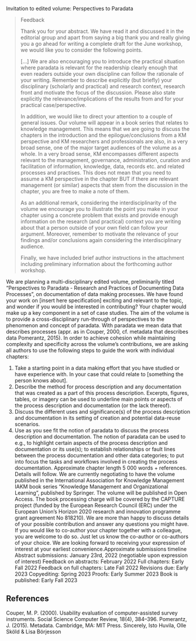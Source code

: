 Invitation to edited volume: Perspectives to Paradata

> Feedback
> 
> Thank you for your abstract. We have read it and discussed it in the editorial group and apart from saying a big thank you and really giving you a go ahead for writing a complete draft for the June workshop, we would like you to consider the following points.
> 
> [...] We are also encouraging you to introduce the practical situation where paradata is relevant for the readership clearly enough that even readers outside your own discipline can follow the rationale of your writing. Remember to describe explicitly (but briefly) your disciplinary (scholarly and practical) and research context, research front and motivate the focus of the discussion. Please also state explicitly the relevance/implications of the results from and for your practical case/perspective.
> 
> In addition, we would like to direct your attention to a couple of general issues. Our volume will appear in a book series that relates to knowledge management. This means that we are going to discuss the chapters in the introduction and the epilogue/conclusions from a KM perspective and KM researchers and professionals are also, in a very broad sense,  one of the major target audiences of the volume as a whole. In a very broad sense, KM encompasses different aspects relevant to the management, governance, administration, curation and facilitation of information, knowledge, data, records etc. and related processes and practises. This does not mean that you need to assume a KM perspective in the chapter BUT if there are relevant management (or similar) aspects that stem from the discussion in the chapter, you are free to make a note of them.
> 
> As an additional remark, considering the interdisciplinarity of the volume we encourage you to illustrate the point you make in your chapter using a concrete problem that exists and provide enough information on the research (and practical) context you are writing about that a person outside of your own field can follow your argument. Moreover, remember to motivate the relevance of your findings and/or conclusions again considering the interdisciplinary audience.
> 
> Finally, we have included brief author instructions in the attachment including preliminary information about the forthcoming author workshop.


We are planning a multi-disciplinary edited volume, preliminarily titled “Perspectives to
Paradata - Research and Practices of Documenting Data Processes”, on documentation of
data making processes. We have found your work on [insert here specification] exciting and
relevant to the topic, and wonder if you would be interested in contributing? Your chapter
would make up a key component in a set of case studies. The aim of the volume is to
provide a cross-disciplinary run-through of perspectives to the phenomenon and concept of
paradata. With paradata we mean data that describes processes (appr. as in Couper, 2000,
cf. metadata that describes data Pomerantz, 2015).
In order to achieve cohesion while maintaining complexity and specificity across the
volume’s contributions, we are asking all authors to use the following steps to guide the work
with individual chapters:
1. Take a starting point in a data making effort that you have studied or have experience
with. In your case that could relate to [something the person knows about].
2. Describe the method for process description and any documentation that was
created as a part of this process description. Excerpts, figures, tables, or imagery can
be used to underline main points or aspects of the process description and
documentation (or the lack thereof).
3. Discuss the different uses and significance(s) of the process description and
documentation in its setting of creation and potential data-reuse scenarios.
4. Use as you see fit the notion of paradata to discuss the process description and
documentation. The notion of paradata can be used to e.g., to highlight certain
aspects of the process description and documentation or its use(s); to establish
relationships or fault lines between the process documentation and other data
categories; to put into focus the tasks and workflows involved in creating the process
documentation.
Approximate chapter length 5 000 words + references. Details will follow.
We are currently negotiating to have the volume published in the International Association
for Knowledge Management IAKM book series “Knowledge Management and Organizational
Learning”, published by Springer. The volume will be published in Open Access. The book
processing charge will be covered by the CAPTURE project (funded by the European
Research Council (ERC) under the European Union’s Horizon 2020 research and innovation
programme grant agreement No 818210).
We are more than happy to discuss details of your possible contribution and answer any
questions you might have. If you would like to co-author your chapter together with a
colleague, you are welcome to do so. Just let us know the co-author or co-authors of your
choice.
We are looking forward to receiving your expression of interest at your earliest convenience.Approximate submissions timeline
Abstract submissions: January 23rd, 2022 (negotiable upon expression of interest)
Feedback on abstracts: February 2022
Full chapters: Early Fall 2022
Feedback on full chapters: Late Fall 2022
Revisions due: Early 2023
Copyediting: Spring 2023
Proofs: Early Summer 2023
Book is published: Early Fall 2023

## References

Couper, M. P. (2000). Usability evaluation of computer-assisted survey instruments. Social
Science Computer Review, 18(4), 384–396.
Pomerantz, J. (2015). Metadata. Cambridge, MA: MIT Press.
Sincerely,
Isto Huvila, Olle Sköld & Lisa Börjesson
